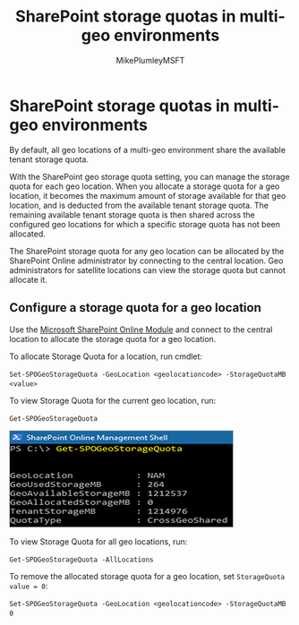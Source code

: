 ﻿---
title: "SharePoint storage quotas in multi-geo environments"
ms.reviewer: adwood
ms.author: mikeplum
author: MikePlumleyMSFT
manager: pamgreen
audience: ITPro
ms.topic: article
ms.service: o365-solutions
f1.keywords:
- NOCSH
ms.custom: seo-marvel-apr2020
ms.collection: 
- Strat_SP_gtc
- SPO_Content
localization_priority: Priority
description: Learn about SharePoint storage quotas in multi-geo environments and how quotas can be managed by the SharePoint Online admin.
---

# SharePoint storage quotas in multi-geo environments

By default, all geo locations of a multi-geo environment share the available tenant storage quota.

With the SharePoint geo storage quota setting, you can manage the storage quota for each geo location. When you allocate a storage quota for a geo location, it becomes the maximum amount of storage available for that geo location, and is deducted from the available tenant storage quota. The remaining available tenant storage quota is then shared across the configured geo locations for which a specific storage quota has not been allocated.

The SharePoint storage quota for any geo location can be allocated by the SharePoint Online administrator by connecting to the central location. Geo administrators for satellite locations can view the storage quota but cannot allocate it.

## Configure a storage quota for a geo location

Use the [Microsoft SharePoint Online Module](https://www.microsoft.com/download/details.aspx?id=35588 ) and connect to the central location to allocate the storage quota for a geo location. 

To allocate Storage Quota for a location, run cmdlet:

`Set-SPOGeoStorageQuota -GeoLocation <geolocationcode> -StorageQuotaMB <value>`

To view Storage Quota for the current geo location, run:

`Get-SPOGeoStorageQuota`

![Screenshot of PowerShell window showing Get-SPOGeoStorageQuota cmdlet](media/multi-geo-storage-quota.png)

To view Storage Quota for all geo locations, run:

`Get-SPOGeoStorageQuota -AllLocations`

To remove the allocated storage quota for a geo location, set `StorageQuota value = 0`:

`Set-SPOGeoStorageQuota -GeoLocation <geolocationcode> -StorageQuotaMB 0`
